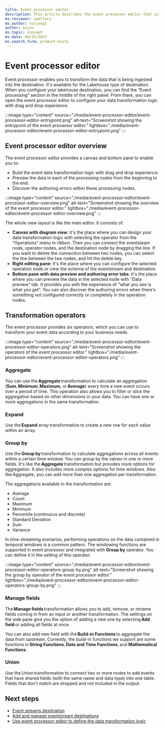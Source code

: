 ```yaml
---
title: Event processor editor
description: This article describes the event processor editor that is used to transform your event data in Microsoft Fabric event streams feature.
ms.reviewer: spelluru
ms.author: xujiang1
author: xujxu
ms.topic: concept
ms.date: 04/23/2023
ms.search.form: product-kusto
---
```


# Event processor editor

Event processor enables you to transform the data that is being ingested into the destination. It's available for the Lakehouse type of destination. When you configure your lakehouse destination, you can find the “Event processing” section in the middle of the right panel. From there, you can open the event processor editor to configure your data transformation logic with drag and drop experience.

:::image type="content" source="./media/event-processor-editor/event-processor-editor-entrypoint.png" alt-text="Screenshot showing the entrypoint of the event processor editor." lightbox="./media/event-processor-editor/event-processor-editor-entrypoint.png" :::

## Event processor editor overview

The event processor editor provides a canvas and bottom pane to enable you to: 

- Build the event data transformation logic with drag and drop experience. 
- Preview the data in each of the processing nodes from the beginning to the end. 
- Discover the authoring errors within these processing nodes. 

:::image type="content" source="./media/event-processor-editor/event-processor-editor-overview.png" alt-text="Screenshot showing the overview of the event processor editor." lightbox="./media/event-processor-editor/event-processor-editor-overview.png" :::

The whole view layout is like the main editor. It consists of:

- **Canvas with diagram view**: it's the place where you can design your data transformation logic with selecting the operator from the “Operations” menu in ribbon. Then you can connect the eventsteam node, operator nodes, and the destination node by dragging the line. If you want to delete the connection between two nodes, you can select the line between the two nodes, and hit the delete key.  
- **Right editing pane**: it's the place where you can configure the selected operation node or view the schema of the eventstream and destination. 
- **Bottom pane with data preview and authoring error tabs**: it's the place where you can preview the data in the selected node with “Data preview” tab. It provides you with the experience of “what you see is what you get”. You can also discover the authoring errors when there's something not configured correctly or completely in the operation nodes. 


## Transformation operators 

The event processor provides six operators, which you can use to transform your event data according to your business needs. 

:::image type="content" source="./media/event-processor-editor/event-processor-editor-operators.png" alt-text="Screenshot showing the operators of the event processor editor." lightbox="./media/event-processor-editor/event-processor-editor-operators.png" :::

### Aggregate 

You can use the **Aggregate** transformation to calculate an aggregation (**Sum**, **Minimum**, **Maximum**, or **Average**) every time a new event occurs over a period of time. This operation also allows you to filter or slice the aggregation based on other dimensions in your data. You can have one or more aggregations in the same transformation. 

### Expand 

Use the **Expand** array transformation to create a new row for each value within an array. 

### Group by 

Use the **Group by** transformation to calculate aggregations across all events within a certain time window. You can group by the values in one or more fields. It's like the **Aggregate** transformation but provides more options for aggregation. It also includes more complex options for time windows. Also like Aggregate, you can add more than one aggregation per transformation. 

The aggregations available in the transformation are: 
- Average 
- Count 
- Maximum 
- Minimum 
- Percentile (continuous and discrete) 
- Standard Deviation 
- Sum 
- Variance 

In time-streaming scenarios, performing operations on the data contained in temporal windows is a common pattern. The windowing functions are supported in event processor and integrated with **Group by** operator. You can define it in the setting of this operator.

:::image type="content" source="./media/event-processor-editor/event-processor-editor-operators-group-by.png" alt-text="Screenshot showing the group by operator of the event processor editor." lightbox="./media/event-processor-editor/event-processor-editor-operators-group-by.png" :::

### Manage fields 

The **Manage fields** transformation allows you to add, remove, or rename fields coming in from an input or another transformation. The settings on the side pane give you the option of adding a new one by selecting **Add field** or adding all fields at once. 

You can also add new field with the **Build-in Functions** to aggregate the data from upstream. Currently, the build-in functions we support are some functions in **String Functions**, **Date and Time Functions**, and **Mathematical Functions**.

### Union 

Use the Union transformation to connect two or more nodes to add events that have shared fields (with the same name and data type) into one table. Fields that don't match are dropped and not included in the output.

## Next steps

- [Event streams destination](./event-streams-destination.md)
- [Add and manage eventstream destinations](./add-manage-eventstream-destinations.md)
- [Use event processor editor to define the data transformation logic](./process-event-with-event-preocessor-editor.md)